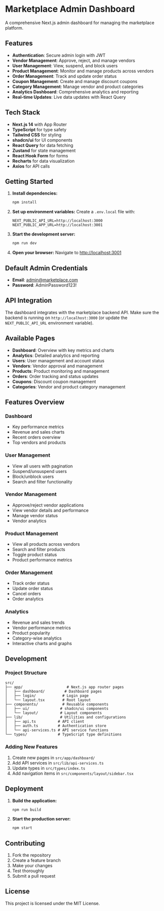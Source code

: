 # Marketplace Admin Dashboard

A comprehensive Next.js admin dashboard for managing the marketplace platform.

## Features

- **Authentication**: Secure admin login with JWT
- **Vendor Management**: Approve, reject, and manage vendors
- **User Management**: View, suspend, and block users
- **Product Management**: Monitor and manage products across vendors
- **Order Management**: Track and update order status
- **Coupon Management**: Create and manage discount coupons
- **Category Management**: Manage vendor and product categories
- **Analytics Dashboard**: Comprehensive analytics and reporting
- **Real-time Updates**: Live data updates with React Query

## Tech Stack

- **Next.js 14** with App Router
- **TypeScript** for type safety
- **Tailwind CSS** for styling
- **shadcn/ui** for UI components
- **React Query** for data fetching
- **Zustand** for state management
- **React Hook Form** for forms
- **Recharts** for data visualization
- **Axios** for API calls

## Getting Started

1. **Install dependencies:**

   ```bash
   npm install
   ```

2. **Set up environment variables:**
   Create a `.env.local` file with:

   ```env
   NEXT_PUBLIC_API_URL=http://localhost:3000
   NEXT_PUBLIC_APP_URL=http://localhost:3001
   ```

3. **Start the development server:**

   ```bash
   npm run dev
   ```

4. **Open your browser:**
   Navigate to [http://localhost:3001](http://localhost:3001)

## Default Admin Credentials

- **Email**: admin@marketplace.com
- **Password**: AdminPassword123!

## API Integration

The dashboard integrates with the marketplace backend API. Make sure the backend is running on `http://localhost:3000` (or update the `NEXT_PUBLIC_API_URL` environment variable).

## Available Pages

- **Dashboard**: Overview with key metrics and charts
- **Analytics**: Detailed analytics and reporting
- **Users**: User management and account status
- **Vendors**: Vendor approval and management
- **Products**: Product monitoring and management
- **Orders**: Order tracking and status updates
- **Coupons**: Discount coupon management
- **Categories**: Vendor and product category management

## Features Overview

### Dashboard

- Key performance metrics
- Revenue and sales charts
- Recent orders overview
- Top vendors and products

### User Management

- View all users with pagination
- Suspend/unsuspend users
- Block/unblock users
- Search and filter functionality

### Vendor Management

- Approve/reject vendor applications
- View vendor details and performance
- Manage vendor status
- Vendor analytics

### Product Management

- View all products across vendors
- Search and filter products
- Toggle product status
- Product performance metrics

### Order Management

- Track order status
- Update order status
- Cancel orders
- Order analytics

### Analytics

- Revenue and sales trends
- Vendor performance metrics
- Product popularity
- Category-wise analytics
- Interactive charts and graphs

## Development

### Project Structure

```
src/
├── app/                    # Next.js app router pages
│   ├── dashboard/         # Dashboard pages
│   ├── login/            # Login page
│   └── layout.tsx        # Root layout
├── components/           # Reusable components
│   ├── ui/              # shadcn/ui components
│   └── layout/          # Layout components
├── lib/                 # Utilities and configurations
│   ├── api.ts          # API client
│   ├── auth.ts         # Authentication store
│   └── api-services.ts # API service functions
└── types/              # TypeScript type definitions
```

### Adding New Features

1. Create new pages in `src/app/dashboard/`
2. Add API services in `src/lib/api-services.ts`
3. Update types in `src/types/index.ts`
4. Add navigation items in `src/components/layout/sidebar.tsx`

## Deployment

1. **Build the application:**

   ```bash
   npm run build
   ```

2. **Start the production server:**
   ```bash
   npm start
   ```

## Contributing

1. Fork the repository
2. Create a feature branch
3. Make your changes
4. Test thoroughly
5. Submit a pull request

## License

This project is licensed under the MIT License.
